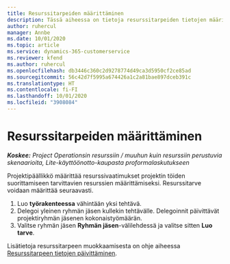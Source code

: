 ```yaml
---
title: Resurssitarpeiden määrittäminen
description: Tässä aiheessa on tietoja resurssitarpeiden tietojen määrittämisestä.
author: ruhercul
manager: Annbe
ms.date: 10/01/2020
ms.topic: article
ms.service: dynamics-365-customerservice
ms.reviewer: kfend
ms.author: ruhercul
ms.openlocfilehash: db3446c360c2d9278774d49ca3d5950cf2ce85ad
ms.sourcegitcommit: 56c42d7f5995a674426a1c2a81bae897dceb391c
ms.translationtype: HT
ms.contentlocale: fi-FI
ms.lasthandoff: 10/01/2020
ms.locfileid: "3908084"
---
```

# <a name="define-resource-requirements"></a>Resurssitarpeiden määrittäminen

_**Koskee:** Project Operationsin resurssiin / muuhun kuin resurssiin perustuvia skenaarioita, Lite-käyttöönotto-kaupasta proformalaskutukseen_

Projektipäällikkö määrittää resurssivaatimukset projektin töiden suorittamiseen tarvittavien resurssien määrittämiseksi. Resurssitarve voidaan määrittää seuraavasti.

1.  Luo **työrakenteessa** vähintään yksi tehtävä.
2.  Delegoi yleinen ryhmän jäsen kullekin tehtävälle. Delegoinnit päivittävät projektiryhmän jäsenen kokonaistyömäärän.
3.  Valitse ryhmän jäsen **Ryhmän jäsen**-välilehdessä ja valitse sitten **Luo tarve**.

Lisätietoja resurssitarpeen muokkaamisesta on ohje aiheessa [Resurssitarpeen tietojen päivittäminen](define-resource-requirements.md).